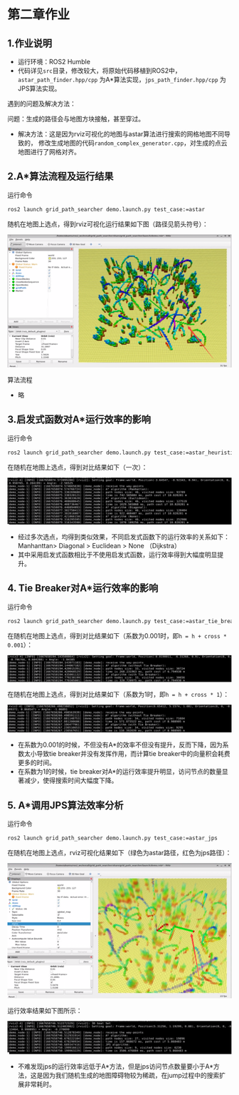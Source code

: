 # 第二章作业

## 1.作业说明

* 运行环境：ROS2 Humble
* 代码详见`src`目录，修改较大，将原始代码移植到ROS2中，`astar_path_finder.hpp/cpp` 为A*算法实现，`jps_path_finder.hpp/cpp` 为JPS算法实现。

遇到的问题及解决方法：

问题：生成的路径会与地图方块接触，甚至穿过。

* 解决方法：这是因为rviz可视化的地图与astar算法进行搜索的网格地图不同导致的， 修改生成地图的代码`random_complex_generator.cpp`，对生成的点云地图进行了网格对齐。

## 2.A*算法流程及运行结果

运行命令

```bash
ros2 launch grid_path_searcher demo.launch.py test_case:=astar
```

随机在地图上选点，得到rviz可视化运行结果如下图（路径见箭头符号）：

![](astar.png)

算法流程

* 略

## 3.启发式函数对A*运行效率的影响

运行命令

```bash
ros2 launch grid_path_searcher demo.launch.py test_case:=astar_heuristic_function
```

在随机在地图上选点，得到对比结果如下（一次）：

![](astar_heuristic_function.png)

* 经过多次选点，均得到类似效果，不同启发式函数下的运行效率的关系如下：Manhanttan> Diagonal > Euclidean > None （Dijkstra）
* 其中采用启发式函数相比于不使用启发式函数，运行效率得到大幅度明显提升。

## 4. Tie Breaker对A*运行效率的影响

运行命令

```bash
ros2 launch grid_path_searcher demo.launch.py test_case:=astar_tie_breaker
```

在随机在地图上选点，得到对比结果如下（系数为0.001时，即`h = h + cross * 0.001`）：

![](tie_breaker1.png)

在随机在地图上选点，得到对比结果如下（系数为1时，即`h = h + cross * 1`）：

![](tie_breaker2.png)

* 在系数为0.001的时候，不但没有A*的效率不但没有提升，反而下降，因为系数太小导致tie breaker并没有发挥作用，而计算tie breaker中的向量积会耗费更多的时间。
* 在系数为1的时候，tie breaker对A*的运行效率提升明显，访问节点的数量显著减少，使得搜索时间大幅度下降。

## 5. A*调用JPS算法效率分析

运行命令

```bash
ros2 launch grid_path_searcher demo.launch.py test_case:=astar_jps
```

在随机在地图上选点，rviz可视化结果如下（绿色为astar路径，红色为jps路径）：

![](astar_jps1.png)

运行效率结果如下图所示：

![](astar_jps2.png)

* 不难发现jps的运行效率远低于A*方法，但是jps访问节点数量要小于A\*方法，这是因为我们随机生成的地图障碍物较为稀疏，在jump过程中的搜索扩展非常耗时。



